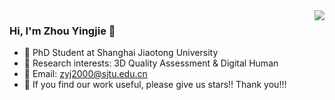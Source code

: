 <img align="right" src="https://github-readme-stats.vercel.app/api?username=zyj-2000&show_icons=true&icon_color=CE1D2D&text_color=718096&bg_color=ADFF2F&hide_title=true" />

### Hi, I'm Zhou Yingjie 👋

- 🔭 PhD Student at Shanghai Jiaotong University
- 🌱 Research interests: 3D Quality Assessment & Digital Human
- 💬 Email: zyj2000@sjtu.edu.cn
- 👯 If you find our work useful, please give us stars!! Thank you!!!

<!--
**zyj-2000/zyj-2000** is a ✨ _special_ ✨ repository because its `README.md` (this file) appears on your GitHub profile.

Here are some ideas to get you started:


- 😄 Pronouns: ...
- ⚡ Fun fact: ...
-->
